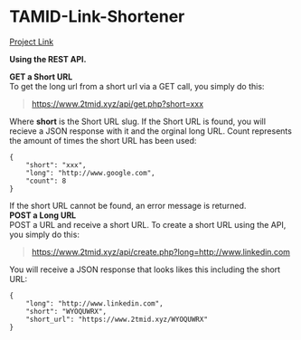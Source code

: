 # TAMID-Link-Shortener
[Project Link](https://www.2tmid.xyz/)

**Using the REST API.**

**GET a Short URL**  
To get the long url from a short url via a GET call, you simply do this:  
> https://www.2tmid.xyz/api/get.php?short=xxx  

Where **short** is the Short URL slug. If the Short URL is found, you will recieve a JSON response with it and the orginal long URL. Count represents the amount of times the short URL has been used:
```
{  
	"short": "xxx",  
	"long": "http://www.google.com",  
	"count": 8  
}  
```
If the short URL cannot be found, an error message is returned.  
**POST a Long URL**  
POST a URL and receive a short URL. To create a short URL using the API, you simply do this:  

> https://www.2tmid.xyz/api/create.php?long=http://www.linkedin.com  

You will receive a JSON response that looks likes this including the short URL:  
```
{  
	"long": "http://www.linkedin.com",  
	"short": "WYOQUWRX",  
	"short_url": "https://www.2tmid.xyz/WYOQUWRX"  
}  
```
